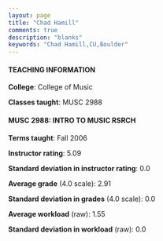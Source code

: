 ```yaml
---
layout: page
title: "Chad Hamill" 
comments: true
description: "blanks"
keywords: "Chad Hamill,CU,Boulder"
---
```

<head>
<script src="https://ajax.googleapis.com/ajax/libs/jquery/2.1.3/jquery.min.js"></script>
<script src="https://dl.dropboxusercontent.com/s/pc42nxpaw1ea4o9/highcharts.js?dl=0"></script>
<!-- <script src="../assets/js/highcharts.js"></script> -->
<style type="text/css">@font-face {
	font-family: "Bebas Neue";
	src: url(https://www.filehosting.org/file/details/544349/BebasNeue Regular.otf) format("opentype");
	}
	h1.Bebas { 
		font-family: "Bebas Neue", Verdana, Tahoma;
	}
</style>
</head>
	   
#### TEACHING INFORMATION

**College**: College of Music

**Classes taught**: MUSC 2988

#### MUSC 2988: INTRO TO MUSIC RSRCH

**Terms taught**: Fall 2006

**Instructor rating**: 5.09

**Standard deviation in instructor rating**: 0.0

**Average grade** (4.0 scale): 2.91

**Standard deviation in grades** (4.0 scale): 0.0

**Average workload** (raw): 1.55

**Standard deviation in workload** (raw): 0.0

